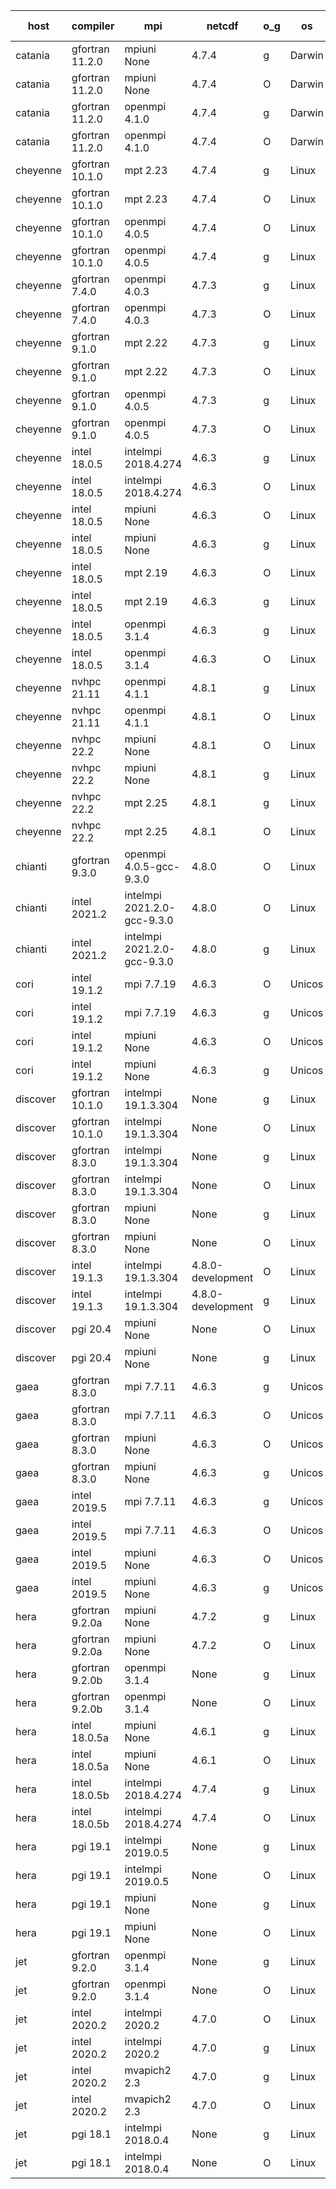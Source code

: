 

| host     | compiler                              | mpi                      | netcdf        | o_g        | os       | build       | u_pass          | u_fail          | s_pass            | s_fail            | e_pass             | e_fail             | nuopc_pass       | nuopc_fail       | artifacts link          |
|----------|---------------------------------------|--------------------------|---------------|------------|----------|-------------|-----------------|-----------------|-------------------|-------------------|--------------------|--------------------|------------------|------------------|-------------------------|
| catania | gfortran 11.2.0 | mpiuni None  | 4.7.4  | g | Darwin | PASS | 12316 | 0 | 8 | 0 | 43 | 0 | None | None | <a href="https://github.com/esmf-org/esmf-test-artifacts/tree/62bc07fe321cb224e42dffced35a2f7741aea08c/develop/gfortran/11.2.0/g/mpiuni/None" target="_blank">62bc07f</a> | 
| catania | gfortran 11.2.0 | mpiuni None  | 4.7.4  | O | Darwin | PASS | 12316 | 0 | 8 | 0 | 43 | 0 | None | None | <a href="https://github.com/esmf-org/esmf-test-artifacts/tree/7995771d6780663f156e9df786de339f78a9c93f/develop/gfortran/11.2.0/O/mpiuni/None" target="_blank">7995771</a> | 
| catania | gfortran 11.2.0 | openmpi 4.1.0  | 4.7.4  | g | Darwin | PASS | 13863 | 9 | 49 | 0 | 80 | 0 | 47 | 5 | <a href="https://github.com/esmf-org/esmf-test-artifacts/tree/ec87d9f25836cb4764b7bbd93c20cfecc94b45e3/develop/gfortran/11.2.0/g/openmpi/4.1.0" target="_blank">ec87d9f</a> | 
| catania | gfortran 11.2.0 | openmpi 4.1.0  | 4.7.4  | O | Darwin | PASS | 13863 | 9 | 49 | 0 | 80 | 0 | 47 | 5 | <a href="https://github.com/esmf-org/esmf-test-artifacts/tree/68c6125f0dcc70a168787e78d03466732d03742c/develop/gfortran/11.2.0/O/openmpi/4.1.0" target="_blank">68c6125</a> | 
| cheyenne | gfortran 10.1.0 | mpt 2.23  | 4.7.4  | g | Linux | PASS | 13872 | 0 | 49 | 0 | 80 | 0 | 52 | 0 | <a href="https://github.com/esmf-org/esmf-test-artifacts/tree/c9485127a4e72659c34108fc8533901bd9a13ff9/develop/gfortran/10.1.0/g/mpt/2.23" target="_blank">c948512</a> | 
| cheyenne | gfortran 10.1.0 | mpt 2.23  | 4.7.4  | O | Linux | PASS | 13872 | 0 | 49 | 0 | 80 | 0 | 52 | 0 | <a href="https://github.com/esmf-org/esmf-test-artifacts/tree/7d5b8f16700ea8d0a6655c8d50c263bfca8fbc07/develop/gfortran/10.1.0/O/mpt/2.23" target="_blank">7d5b8f1</a> | 
| cheyenne | gfortran 10.1.0 | openmpi 4.0.5  | 4.7.4  | O | Linux | PASS | 13872 | 0 | 49 | 0 | 80 | 0 | 52 | 0 | <a href="https://github.com/esmf-org/esmf-test-artifacts/tree/06522ea8e60256eb9cb25da6064c26ca15e35e52/develop/gfortran/10.1.0/O/openmpi/4.0.5" target="_blank">06522ea</a> | 
| cheyenne | gfortran 10.1.0 | openmpi 4.0.5  | 4.7.4  | g | Linux | PASS | 13872 | 0 | 49 | 0 | 80 | 0 | 52 | 0 | <a href="https://github.com/esmf-org/esmf-test-artifacts/tree/313a1f41370de64f8497fb4cddb9b3ce3fb99a02/develop/gfortran/10.1.0/g/openmpi/4.0.5" target="_blank">313a1f4</a> | 
| cheyenne | gfortran 7.4.0 | openmpi 4.0.3  | 4.7.3  | g | Linux | PASS | 13872 | 0 | 49 | 0 | 80 | 0 | 50 | 2 | <a href="https://github.com/esmf-org/esmf-test-artifacts/tree/73d7ec52f62bb24b0ac4b91a5a7879963fc0a3f0/develop/gfortran/7.4.0/g/openmpi/4.0.3" target="_blank">73d7ec5</a> | 
| cheyenne | gfortran 7.4.0 | openmpi 4.0.3  | 4.7.3  | O | Linux | PASS | 13872 | 0 | 49 | 0 | 80 | 0 | 50 | 2 | <a href="https://github.com/esmf-org/esmf-test-artifacts/tree/b138fe3bfdfb29fc265fc94fa9e0d71656f3ad35/develop/gfortran/7.4.0/O/openmpi/4.0.3" target="_blank">b138fe3</a> | 
| cheyenne | gfortran 9.1.0 | mpt 2.22  | 4.7.3  | g | Linux | PASS | 13872 | 0 | 49 | 0 | 80 | 0 | 50 | 2 | <a href="https://github.com/esmf-org/esmf-test-artifacts/tree/723a724d557ea009c52b8f66044f5300da367f9b/develop/gfortran/9.1.0/g/mpt/2.22" target="_blank">723a724</a> | 
| cheyenne | gfortran 9.1.0 | mpt 2.22  | 4.7.3  | O | Linux | PASS | 13872 | 0 | 49 | 0 | 80 | 0 | 50 | 2 | <a href="https://github.com/esmf-org/esmf-test-artifacts/tree/50be72d0f8ec15eb2651b95d006abc5207963c0c/develop/gfortran/9.1.0/O/mpt/2.22" target="_blank">50be72d</a> | 
| cheyenne | gfortran 9.1.0 | openmpi 4.0.5  | 4.7.3  | g | Linux | PASS | 13872 | 0 | 49 | 0 | 80 | 0 | 50 | 2 | <a href="https://github.com/esmf-org/esmf-test-artifacts/tree/49e1cb619c8e9389abb175401bf9ce76243a2232/develop/gfortran/9.1.0/g/openmpi/4.0.5" target="_blank">49e1cb6</a> | 
| cheyenne | gfortran 9.1.0 | openmpi 4.0.5  | 4.7.3  | O | Linux | PASS | 13872 | 0 | 49 | 0 | 80 | 0 | 50 | 2 | <a href="https://github.com/esmf-org/esmf-test-artifacts/tree/2f9e60dc8fc9717b3c6027ddefd26191de3f36c7/develop/gfortran/9.1.0/O/openmpi/4.0.5" target="_blank">2f9e60d</a> | 
| cheyenne | intel 18.0.5 | intelmpi 2018.4.274  | 4.6.3  | g | Linux | PASS | 13872 | 0 | 49 | 0 | 80 | 0 | 52 | 0 | <a href="https://github.com/esmf-org/esmf-test-artifacts/tree/8bfe6f781d3ce8dff96520588508bc1bbc2c1d3b/develop/intel/18.0.5/g/intelmpi/2018.4.274" target="_blank">8bfe6f7</a> | 
| cheyenne | intel 18.0.5 | intelmpi 2018.4.274  | 4.6.3  | O | Linux | PASS | 13872 | 0 | 49 | 0 | 80 | 0 | 52 | 0 | <a href="https://github.com/esmf-org/esmf-test-artifacts/tree/3bff514930596fe40ffdbe8014422ac508a7e68c/develop/intel/18.0.5/O/intelmpi/2018.4.274" target="_blank">3bff514</a> | 
| cheyenne | intel 18.0.5 | mpiuni None  | 4.6.3  | O | Linux | PASS | 12316 | 0 | 8 | 0 | 43 | 0 | None | None | <a href="https://github.com/esmf-org/esmf-test-artifacts/tree/01d669881cd7aba04e9e37b8f42e02a507386cb3/develop/intel/18.0.5/O/mpiuni/None" target="_blank">01d6698</a> | 
| cheyenne | intel 18.0.5 | mpiuni None  | 4.6.3  | g | Linux | PASS | 12316 | 0 | 8 | 0 | 43 | 0 | None | None | <a href="https://github.com/esmf-org/esmf-test-artifacts/tree/c637cd33333bf9db2db804ee83513a42b59d7d6a/develop/intel/18.0.5/g/mpiuni/None" target="_blank">c637cd3</a> | 
| cheyenne | intel 18.0.5 | mpt 2.19  | 4.6.3  | O | Linux | PASS | 13872 | 0 | 49 | 0 | 80 | 0 | 52 | 0 | <a href="https://github.com/esmf-org/esmf-test-artifacts/tree/1a7d7f8eb0cb87e48d2f00bcf8ecee6fe852fab6/develop/intel/18.0.5/O/mpt/2.19" target="_blank">1a7d7f8</a> | 
| cheyenne | intel 18.0.5 | mpt 2.19  | 4.6.3  | g | Linux | PASS | 13872 | 0 | 49 | 0 | 80 | 0 | 52 | 0 | <a href="https://github.com/esmf-org/esmf-test-artifacts/tree/491bd76d00f838566d05f97ae61d480cfaa9c492/develop/intel/18.0.5/g/mpt/2.19" target="_blank">491bd76</a> | 
| cheyenne | intel 18.0.5 | openmpi 3.1.4  | 4.6.3  | g | Linux | PASS | 13872 | 0 | 49 | 0 | 80 | 0 | 52 | 0 | <a href="https://github.com/esmf-org/esmf-test-artifacts/tree/d2dac4f78d015111116297149b62667a0dffc6c5/develop/intel/18.0.5/g/openmpi/3.1.4" target="_blank">d2dac4f</a> | 
| cheyenne | intel 18.0.5 | openmpi 3.1.4  | 4.6.3  | O | Linux | PASS | 13872 | 0 | 49 | 0 | 80 | 0 | 52 | 0 | <a href="https://github.com/esmf-org/esmf-test-artifacts/tree/0243df67f231c1acba8318f233e368256dc4c165/develop/intel/18.0.5/O/openmpi/3.1.4" target="_blank">0243df6</a> | 
| cheyenne | nvhpc 21.11 | openmpi 4.1.1  | 4.8.1  | g | Linux | PASS | 12977 | 895 | 35 | 14 | 66 | 14 | 10 | 42 | <a href="https://github.com/esmf-org/esmf-test-artifacts/tree/1c8a906c370b12c9f07b9a804d5a9ab15b0dac1f/develop/nvhpc/21.11/g/openmpi/4.1.1" target="_blank">1c8a906</a> | 
| cheyenne | nvhpc 21.11 | openmpi 4.1.1  | 4.8.1  | O | Linux | PASS | 13867 | 5 | 49 | 0 | 80 | 0 | 45 | 7 | <a href="https://github.com/esmf-org/esmf-test-artifacts/tree/8506894899e4c7e2b62e6b161f5b9f4649f2c4dd/develop/nvhpc/21.11/O/openmpi/4.1.1" target="_blank">8506894</a> | 
| cheyenne | nvhpc 22.2 | mpiuni None  | 4.8.1  | O | Linux | PASS | 12314 | 2 | 8 | 0 | 43 | 0 | None | None | <a href="https://github.com/esmf-org/esmf-test-artifacts/tree/3126245e9984730122882d2f3e830998f6d7b970/develop/nvhpc/22.2/O/mpiuni/None" target="_blank">3126245</a> | 
| cheyenne | nvhpc 22.2 | mpiuni None  | 4.8.1  | g | Linux | PASS | 11679 | 637 | 4 | 4 | 40 | 3 | None | None | <a href="https://github.com/esmf-org/esmf-test-artifacts/tree/37c42c32f4c9aa65ffd1bb6e6f6bdfedae2e4e60/develop/nvhpc/22.2/g/mpiuni/None" target="_blank">37c42c3</a> | 
| cheyenne | nvhpc 22.2 | mpt 2.25  | 4.8.1  | g | Linux | PASS | 12979 | 893 | 35 | 14 | 66 | 14 | 0 | 0 | <a href="https://github.com/esmf-org/esmf-test-artifacts/tree/de550aae34b7b6bba08ae6119455fda542f4a10d/develop/nvhpc/22.2/g/mpt/2.25" target="_blank">de550aa</a> | 
| cheyenne | nvhpc 22.2 | mpt 2.25  | 4.8.1  | O | Linux | PASS | 13869 | 3 | 49 | 0 | 80 | 0 | 45 | 7 | <a href="https://github.com/esmf-org/esmf-test-artifacts/tree/ce58de6fe46e74bd4950ce5549685a30854f5eef/develop/nvhpc/22.2/O/mpt/2.25" target="_blank">ce58de6</a> | 
| chianti | gfortran 9.3.0 | openmpi 4.0.5-gcc-9.3.0  | 4.8.0  | O | Linux | PASS | None | None | None | None | None | None | None | None | <a href="https://github.com/esmf-org/esmf-test-artifacts/tree/05a0b6501b4926b4403c17187fbc015e17aba120/develop/gfortran/9.3.0/O/openmpi/4.0.5-gcc-9.3.0" target="_blank">05a0b65</a> | 
| chianti | intel 2021.2 | intelmpi 2021.2.0-gcc-9.3.0  | 4.8.0  | O | Linux | PASS | 13872 | 0 | 49 | 0 | 80 | 0 | 52 | 0 | <a href="https://github.com/esmf-org/esmf-test-artifacts/tree/b0d3fb4a12fb0f94e7edb76222a1c5bb9dddc94f/develop/intel/2021.2/O/intelmpi/2021.2.0-gcc-9.3.0" target="_blank">b0d3fb4</a> | 
| chianti | intel 2021.2 | intelmpi 2021.2.0-gcc-9.3.0  | 4.8.0  | g | Linux | PASS | 13872 | 0 | 49 | 0 | 80 | 0 | 52 | 0 | <a href="https://github.com/esmf-org/esmf-test-artifacts/tree/8c711b31debf040507f8f906a1db9e51c10291f5/develop/intel/2021.2/g/intelmpi/2021.2.0-gcc-9.3.0" target="_blank">8c711b3</a> | 
| cori | intel 19.1.2 | mpi 7.7.19  | 4.6.3  | O | Unicos | PASS | 13872 | 0 | 49 | 0 | 80 | 0 | 52 | 0 | <a href="https://github.com/esmf-org/esmf-test-artifacts/tree/a3a0e52fee38eb71c3c0e08ce4b32e5ae2ece91f/develop/intel/19.1.2/O/mpi/7.7.19" target="_blank">a3a0e52</a> | 
| cori | intel 19.1.2 | mpi 7.7.19  | 4.6.3  | g | Unicos | PASS | None | None | None | None | None | None | None | None | <a href="https://github.com/esmf-org/esmf-test-artifacts/tree/eb7b8f05b06e3f67bad51ec69b6ffc81dc6f1f74/develop/intel/19.1.2/g/mpi/7.7.19" target="_blank">eb7b8f0</a> | 
| cori | intel 19.1.2 | mpiuni None  | 4.6.3  | O | Unicos | PASS | 12316 | 0 | 8 | 0 | 43 | 0 | None | None | <a href="https://github.com/esmf-org/esmf-test-artifacts/tree/37f638ad57ec0d9243a932aa1e4cb2868585a8a3/develop/intel/19.1.2/O/mpiuni/None" target="_blank">37f638a</a> | 
| cori | intel 19.1.2 | mpiuni None  | 4.6.3  | g | Unicos | PASS | 12316 | 0 | 8 | 0 | 43 | 0 | None | None | <a href="https://github.com/esmf-org/esmf-test-artifacts/tree/9852d2a475a0337985ec09c9c53d6adb601eaf2a/develop/intel/19.1.2/g/mpiuni/None" target="_blank">9852d2a</a> | 
| discover | gfortran 10.1.0 | intelmpi 19.1.3.304  | None  | g | Linux | PASS | 13855 | 17 | 49 | 0 | 80 | 0 | 52 | 0 | <a href="https://github.com/esmf-org/esmf-test-artifacts/tree/b59a40815d07caa802e08fcfbaec6185364f84bd/develop/gfortran/10.1.0/g/intelmpi/19.1.3.304" target="_blank">b59a408</a> | 
| discover | gfortran 10.1.0 | intelmpi 19.1.3.304  | None  | O | Linux | PASS | 13855 | 17 | 49 | 0 | 80 | 0 | 52 | 0 | <a href="https://github.com/esmf-org/esmf-test-artifacts/tree/0077aa0ea9c7a8f24238a2c3064bad60aadc3554/develop/gfortran/10.1.0/O/intelmpi/19.1.3.304" target="_blank">0077aa0</a> | 
| discover | gfortran 8.3.0 | intelmpi 19.1.3.304  | None  | g | Linux | PASS | 13855 | 17 | 49 | 0 | 80 | 0 | 52 | 0 | <a href="https://github.com/esmf-org/esmf-test-artifacts/tree/6bdc440fee8e19e0f88a2251bab09cf6eff20256/develop/gfortran/8.3.0/g/intelmpi/19.1.3.304" target="_blank">6bdc440</a> | 
| discover | gfortran 8.3.0 | intelmpi 19.1.3.304  | None  | O | Linux | PASS | 13855 | 17 | 49 | 0 | 80 | 0 | 52 | 0 | <a href="https://github.com/esmf-org/esmf-test-artifacts/tree/ef1a9b786bce4b630ccdf1968fb2e9013df2ad31/develop/gfortran/8.3.0/O/intelmpi/19.1.3.304" target="_blank">ef1a9b7</a> | 
| discover | gfortran 8.3.0 | mpiuni None  | None  | g | Linux | PASS | 12314 | 2 | 8 | 0 | 43 | 0 | None | None | <a href="https://github.com/esmf-org/esmf-test-artifacts/tree/9d0eaaf090b4d967fe603f9b9050eeceea4938eb/develop/gfortran/8.3.0/g/mpiuni/None" target="_blank">9d0eaaf</a> | 
| discover | gfortran 8.3.0 | mpiuni None  | None  | O | Linux | PASS | 12314 | 2 | 8 | 0 | 43 | 0 | None | None | <a href="https://github.com/esmf-org/esmf-test-artifacts/tree/c54950f4010e1ec6249889d5da16a2b6b50e13bc/develop/gfortran/8.3.0/O/mpiuni/None" target="_blank">c54950f</a> | 
| discover | intel 19.1.3 | intelmpi 19.1.3.304  | 4.8.0-development  | O | Linux | PASS | 13872 | 0 | 49 | 0 | 80 | 0 | 52 | 0 | <a href="https://github.com/esmf-org/esmf-test-artifacts/tree/40ef7154796150daa81e057d757491a4872d8507/develop/intel/19.1.3/O/intelmpi/19.1.3.304" target="_blank">40ef715</a> | 
| discover | intel 19.1.3 | intelmpi 19.1.3.304  | 4.8.0-development  | g | Linux | PASS | 13872 | 0 | 49 | 0 | 80 | 0 | 52 | 0 | <a href="https://github.com/esmf-org/esmf-test-artifacts/tree/f0835362658d01567673f37813605d23ed4bfe61/develop/intel/19.1.3/g/intelmpi/19.1.3.304" target="_blank">f083536</a> | 
| discover | pgi 20.4 | mpiuni None  | None  | O | Linux | PASS | 11683 | 633 | 6 | 2 | 40 | 3 | None | None | <a href="https://github.com/esmf-org/esmf-test-artifacts/tree/4a0d2e64ebcca889f6e66a2ae8cdfcb285a0e94a/develop/pgi/20.4/O/mpiuni/None" target="_blank">4a0d2e6</a> | 
| discover | pgi 20.4 | mpiuni None  | None  | g | Linux | PASS | 11683 | 633 | 4 | 4 | 40 | 3 | None | None | <a href="https://github.com/esmf-org/esmf-test-artifacts/tree/81de660b545f4b5b36bf855116c1cd7b6a0e1aa7/develop/pgi/20.4/g/mpiuni/None" target="_blank">81de660</a> | 
| gaea | gfortran 8.3.0 | mpi 7.7.11  | 4.6.3  | g | Unicos | PASS | 13871 | 1 | 49 | 0 | 80 | 0 | 47 | 5 | <a href="https://github.com/esmf-org/esmf-test-artifacts/tree/63a74f92d4d31cd8867f35fe66d728095edcc2c1/develop/gfortran/8.3.0/g/mpi/7.7.11" target="_blank">63a74f9</a> | 
| gaea | gfortran 8.3.0 | mpi 7.7.11  | 4.6.3  | O | Unicos | PASS | 13871 | 1 | 49 | 0 | 80 | 0 | 47 | 5 | <a href="https://github.com/esmf-org/esmf-test-artifacts/tree/db54855e8588f6af3fa7ddb2b072477dfb98aa2c/develop/gfortran/8.3.0/O/mpi/7.7.11" target="_blank">db54855</a> | 
| gaea | gfortran 8.3.0 | mpiuni None  | 4.6.3  | O | Unicos | PASS | 12316 | 0 | 8 | 0 | 43 | 0 | None | None | <a href="https://github.com/esmf-org/esmf-test-artifacts/tree/f7819a54ab529d6004bcf4c61e294d6099de5051/develop/gfortran/8.3.0/O/mpiuni/None" target="_blank">f7819a5</a> | 
| gaea | gfortran 8.3.0 | mpiuni None  | 4.6.3  | g | Unicos | PASS | 12316 | 0 | 8 | 0 | 43 | 0 | None | None | <a href="https://github.com/esmf-org/esmf-test-artifacts/tree/06fad7c5efd7692ea080ceb307caab23161a4d8e/develop/gfortran/8.3.0/g/mpiuni/None" target="_blank">06fad7c</a> | 
| gaea | intel 2019.5 | mpi 7.7.11  | 4.6.3  | g | Unicos | PASS | 13857 | 15 | 49 | 0 | 80 | 0 | 47 | 5 | <a href="https://github.com/esmf-org/esmf-test-artifacts/tree/3a1d7db1c89ab0af6ae9b83139bd841bcf992240/develop/intel/2019.5/g/mpi/7.7.11" target="_blank">3a1d7db</a> | 
| gaea | intel 2019.5 | mpi 7.7.11  | 4.6.3  | O | Unicos | PASS | 13857 | 15 | 49 | 0 | 80 | 0 | 47 | 5 | <a href="https://github.com/esmf-org/esmf-test-artifacts/tree/e0eb1090f1538aa7099235d1e5f952139c7e47c4/develop/intel/2019.5/O/mpi/7.7.11" target="_blank">e0eb109</a> | 
| gaea | intel 2019.5 | mpiuni None  | 4.6.3  | O | Unicos | PASS | 12301 | 15 | 8 | 0 | 43 | 0 | None | None | <a href="https://github.com/esmf-org/esmf-test-artifacts/tree/8ca97f37b9b76171d3ea6165db8115ee24de6813/develop/intel/2019.5/O/mpiuni/None" target="_blank">8ca97f3</a> | 
| gaea | intel 2019.5 | mpiuni None  | 4.6.3  | g | Unicos | PASS | 12301 | 15 | 8 | 0 | 43 | 0 | None | None | <a href="https://github.com/esmf-org/esmf-test-artifacts/tree/d6d234d3a1091464ec79808eb730969a396836a7/develop/intel/2019.5/g/mpiuni/None" target="_blank">d6d234d</a> | 
| hera | gfortran 9.2.0a | mpiuni None  | 4.7.2  | g | Linux | PASS | 12316 | 0 | 8 | 0 | 43 | 0 | None | None | <a href="https://github.com/esmf-org/esmf-test-artifacts/tree/1ef646bca35c078aaba08e9b123d151eebdd66c9/develop/gfortran/9.2.0a/g/mpiuni/None" target="_blank">1ef646b</a> | 
| hera | gfortran 9.2.0a | mpiuni None  | 4.7.2  | O | Linux | PASS | 12316 | 0 | 8 | 0 | 43 | 0 | None | None | <a href="https://github.com/esmf-org/esmf-test-artifacts/tree/7580d62ffd32b9b5989797d5793d0cb58f8d3de2/develop/gfortran/9.2.0a/O/mpiuni/None" target="_blank">7580d62</a> | 
| hera | gfortran 9.2.0b | openmpi 3.1.4  | None  | g | Linux | PASS | 13870 | 2 | 49 | 0 | 80 | 0 | 52 | 0 | <a href="https://github.com/esmf-org/esmf-test-artifacts/tree/f424f353572a3b90baf155a7b3275cee64cb9a86/develop/gfortran/9.2.0b/g/openmpi/3.1.4" target="_blank">f424f35</a> | 
| hera | gfortran 9.2.0b | openmpi 3.1.4  | None  | O | Linux | PASS | 13870 | 2 | 49 | 0 | 80 | 0 | 52 | 0 | <a href="https://github.com/esmf-org/esmf-test-artifacts/tree/165a8a2203c984d2501baeb747ef6edb1ffd0e89/develop/gfortran/9.2.0b/O/openmpi/3.1.4" target="_blank">165a8a2</a> | 
| hera | intel 18.0.5a | mpiuni None  | 4.6.1  | g | Linux | PASS | 12316 | 0 | 8 | 0 | 43 | 0 | None | None | <a href="https://github.com/esmf-org/esmf-test-artifacts/tree/95829c146272abcb5e086d1233179386d79b436f/develop/intel/18.0.5a/g/mpiuni/None" target="_blank">95829c1</a> | 
| hera | intel 18.0.5a | mpiuni None  | 4.6.1  | O | Linux | PASS | 12316 | 0 | 8 | 0 | 43 | 0 | None | None | <a href="https://github.com/esmf-org/esmf-test-artifacts/tree/c15d88a1ea2e25809f746fe4143d8ac5b34388ac/develop/intel/18.0.5a/O/mpiuni/None" target="_blank">c15d88a</a> | 
| hera | intel 18.0.5b | intelmpi 2018.4.274  | 4.7.4  | g | Linux | PASS | 13872 | 0 | 49 | 0 | 80 | 0 | 52 | 0 | <a href="https://github.com/esmf-org/esmf-test-artifacts/tree/b0bc352dff7e29423370a03db7089dd57707ed8d/develop/intel/18.0.5b/g/intelmpi/2018.4.274" target="_blank">b0bc352</a> | 
| hera | intel 18.0.5b | intelmpi 2018.4.274  | 4.7.4  | O | Linux | PASS | 13872 | 0 | 49 | 0 | 80 | 0 | 52 | 0 | <a href="https://github.com/esmf-org/esmf-test-artifacts/tree/1bbd41920f5db50a5ae8f75177c9146ec4b5033f/develop/intel/18.0.5b/O/intelmpi/2018.4.274" target="_blank">1bbd419</a> | 
| hera | pgi 19.1 | intelmpi 2019.0.5  | None  | g | Linux | PASS | None | None | None | None | None | None | None | None | <a href="https://github.com/esmf-org/esmf-test-artifacts/tree/d0f67ddc12dd34387ff9b45b7b819e74aefde9a3/develop/pgi/19.1/g/intelmpi/2019.0.5" target="_blank">d0f67dd</a> | 
| hera | pgi 19.1 | intelmpi 2019.0.5  | None  | O | Linux | PASS | None | None | None | None | None | None | None | None | <a href="https://github.com/esmf-org/esmf-test-artifacts/tree/324652edf181c0467dc586525dd1b4d8c001c09a/develop/pgi/19.1/O/intelmpi/2019.0.5" target="_blank">324652e</a> | 
| hera | pgi 19.1 | mpiuni None  | None  | g | Linux | PASS | 11683 | 633 | 4 | 4 | 40 | 3 | None | None | <a href="https://github.com/esmf-org/esmf-test-artifacts/tree/8d544e5ab734d30084384d612c9c390ffdc258f1/develop/pgi/19.1/g/mpiuni/None" target="_blank">8d544e5</a> | 
| hera | pgi 19.1 | mpiuni None  | None  | O | Linux | PASS | 11683 | 633 | 6 | 2 | 40 | 3 | None | None | <a href="https://github.com/esmf-org/esmf-test-artifacts/tree/e4b3e59b4e59e5f0aa6892b7df25bbfee7a51a1e/develop/pgi/19.1/O/mpiuni/None" target="_blank">e4b3e59</a> | 
| jet | gfortran 9.2.0 | openmpi 3.1.4  | None  | g | Linux | PASS | 13870 | 2 | 49 | 0 | 80 | 0 | 52 | 0 | <a href="https://github.com/esmf-org/esmf-test-artifacts/tree/41d02c278daacf393cb95720469887de02f2c092/develop/gfortran/9.2.0/g/openmpi/3.1.4" target="_blank">41d02c2</a> | 
| jet | gfortran 9.2.0 | openmpi 3.1.4  | None  | O | Linux | PASS | 13870 | 2 | 49 | 0 | 80 | 0 | 52 | 0 | <a href="https://github.com/esmf-org/esmf-test-artifacts/tree/1f93402faa1dfc0c177217acb1b63721c9213050/develop/gfortran/9.2.0/O/openmpi/3.1.4" target="_blank">1f93402</a> | 
| jet | intel 2020.2 | intelmpi 2020.2  | 4.7.0  | O | Linux | PASS | 13872 | 0 | 49 | 0 | 80 | 0 | 52 | 0 | <a href="https://github.com/esmf-org/esmf-test-artifacts/tree/1bc9f56494f48b92e5d555dc7faa20d791882fba/develop/intel/2020.2/O/intelmpi/2020.2" target="_blank">1bc9f56</a> | 
| jet | intel 2020.2 | intelmpi 2020.2  | 4.7.0  | g | Linux | PASS | 13872 | 0 | 49 | 0 | 80 | 0 | 52 | 0 | <a href="https://github.com/esmf-org/esmf-test-artifacts/tree/4170d86059fe1b0b38334e857613a831a888f4e7/develop/intel/2020.2/g/intelmpi/2020.2" target="_blank">4170d86</a> | 
| jet | intel 2020.2 | mvapich2 2.3  | 4.7.0  | g | Linux | FAIL | None | None | None | None | None | None | None | None | <a href="https://github.com/esmf-org/esmf-test-artifacts/tree/08ab72bd3078fabf2b8afe7cb60b0244bd7244ea/develop/intel/2020.2/g/mvapich2/2.3" target="_blank">08ab72b</a> | 
| jet | intel 2020.2 | mvapich2 2.3  | 4.7.0  | O | Linux | FAIL | None | None | None | None | None | None | None | None | <a href="https://github.com/esmf-org/esmf-test-artifacts/tree/d776ce61308250afcbbb9e78e068581741ce902b/develop/intel/2020.2/O/mvapich2/2.3" target="_blank">d776ce6</a> | 
| jet | pgi 18.1 | intelmpi 2018.0.4  | None  | g | Linux | FAIL | None | None | None | None | None | None | None | None | <a href="https://github.com/esmf-org/esmf-test-artifacts/tree/ef5b621d71f77d319ba1a692f8c6cd1faa4962ab/develop/pgi/18.1/g/intelmpi/2018.0.4" target="_blank">ef5b621</a> | 
| jet | pgi 18.1 | intelmpi 2018.0.4  | None  | O | Linux | FAIL | None | None | None | None | None | None | None | None | <a href="https://github.com/esmf-org/esmf-test-artifacts/tree/5a8e95783976647b591ff52543d58d1229f0d23b/develop/pgi/18.1/O/intelmpi/2018.0.4" target="_blank">5a8e957</a> | 
